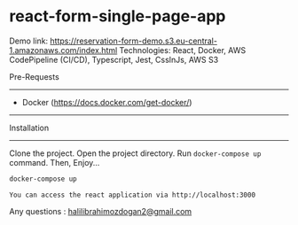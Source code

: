 # react-form-single-page-app

Demo link: https://reservation-form-demo.s3.eu-central-1.amazonaws.com/index.html
Technologies: React, Docker, AWS CodePipeline (CI/CD), Typescript, Jest, CssInJs, AWS S3

Pre-Requests

------------

* Docker (https://docs.docker.com/get-docker/)

------------

Installation

------------

Clone the project. Open the project directory. Run `docker-compose up` command. Then, Enjoy...

```bash
docker-compose up
```

```tip
You can access the react application via http://localhost:3000
```

Any questions : <halilibrahimozdogan2@gmail.com>
